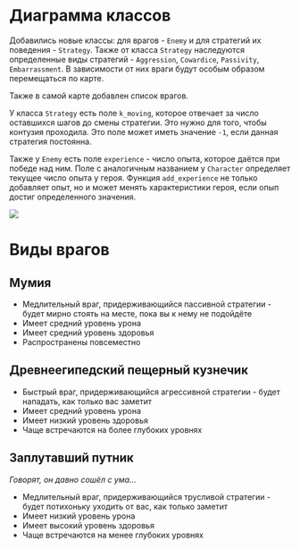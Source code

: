 # Диаграмма классов

Добавились новые классы: для врагов - `Enemy` и для стратегий их поведения - `Strategy`. Также от класса `Strategy` наследуются определенные виды стратегий - `Aggression`, `Cowardice`, `Passivity`, `Embarrassment`. В зависимости от них враги будут особым образом перемещаться по карте.

Также в самой карте добавлен список врагов.

У класса `Strategy` есть поле `k_moving`, которое отвечает за число оставшихся шагов до смены стратегии. Это нужно для того, чтобы контузия проходила. Это поле может иметь значение `-1`, если данная стратегия постоянна.

Также у `Enemy` есть поле `experience` - число опыта, которое даётся при победе над ним. Поле с аналогичным названием у `Character` определяет текущее число опыта у героя. Функция `add_experience` не только добавляет опыт, но и может менять характеристики героя, если опып достиг определенного значения.

![](https://github.com/LadaNikitina/CLI/blob/hw8/pictures/class.png)

# Виды врагов

## Мумия

* Медлительный враг, придерживающийся пассивной стратегии - будет мирно стоять на месте, пока вы к нему не подойдёте
* Имеет средний уровень урона
* Имеет средний уровень здоровья
* Распространены повсеместно

## Древнеегипедский пещерный кузнечик

* Быстрый враг, придерживающийся агрессивной стратегии - будет нападать, как только вас заметит
* Имеет средний уровень урона
* Имеет низкий уровень здоровья
* Чаще встречаются на более глубоких уровнях

## Заплутавший путник

*Говорят, он давно сошёл с ума...*

* Медлительный враг, придерживающийся трусливой стратегии - будет потихоньку уходить от вас, как только заметит
* Имеет низкий уровень урона
* Имеет высокий уровень здоровья
* Чаще встречаются на менее глубоких уровнях